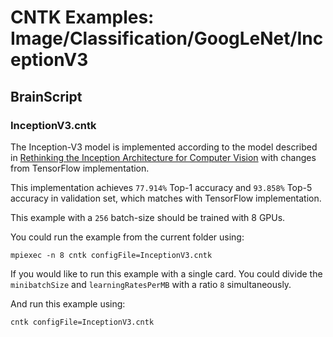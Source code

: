 # CNTK Examples: Image/Classification/GoogLeNet/InceptionV3

## BrainScript

### InceptionV3.cntk

The Inception-V3 model is implemented according to the model described in [Rethinking the Inception Architecture for Computer Vision](https://arxiv.org/abs/1512.00567) with changes from TensorFlow implementation.

This implementation achieves `77.914%` Top-1 accuracy and `93.858%` Top-5 accuracy in validation set, which matches with TensorFlow implementation.

This example with a `256` batch-size should be trained with 8 GPUs.

You could run the example from the current folder using:

`mpiexec -n 8 cntk configFile=InceptionV3.cntk`

If you would like to run this example with a single card. You could divide the `minibatchSize` and `learningRatesPerMB` with a ratio `8` simultaneously.

And run this example using:

`cntk configFile=InceptionV3.cntk`
